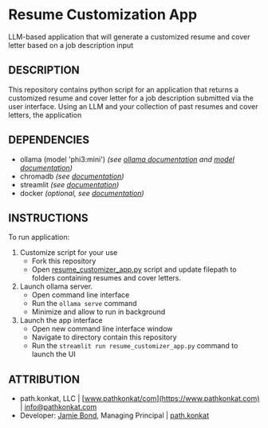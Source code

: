 # Resume Customization App
LLM-based application that will generate a customized resume and cover letter based on a job description input

## DESCRIPTION
This repository contains python script for an application that returns a customized resume and cover letter for a job description submitted via the user interface. Using an LLM and your collection of past resumes and cover letters, the application 

## DEPENDENCIES
* ollama (model 'phi3:mini') _(see [ollama documentation](https://ollama.com/) and [model documentation](https://ollama.com/library/phi3))_
* chromadb _(see [documentation](https://docs.trychroma.com/getting-started))_
* streamlit _(see [documentation](https://docs.streamlit.io/get-started/installation))_
* docker _(optional, see [documentation](https://www.docker.com/get-started/))_

## INSTRUCTIONS
To run application:
1. Customize script for your use
    *   Fork this repository 
    *   Open [resume_customizer_app.py](resume_customizer_app.py) script and update filepath to folders containing resumes and cover letters. 
2. Launch ollama server. 
    * Open command line interface
    * Run the `ollama serve` command
    * Minimize and allow to run in background
3. Launch the app interface
    * Open new command line interface window
    * Navigate to directory contain this repository
    * Run the `streamlit run resume_customizer_app.py` command to launch the UI


## ATTRIBUTION
* path.konkat, LLC | [www.pathkonkat/com](https://www.pathkonkat.com) | info@pathkonkat.com
* Developer: [Jamie Bond](https:www.github.com/jbondai), Managing Principal | [path.konkat](https://www.pathkonkat.com)


